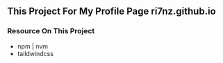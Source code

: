 ## This Project For My Profile Page ri7nz.github.io   

### Resource On This Project

- npm | nvm   
- taildwindcss
